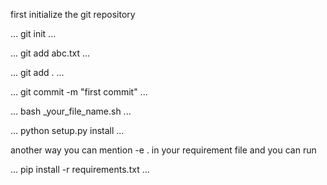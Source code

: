 first initialize the git repository

...
git init
...

...
git add abc.txt
...

...
git add .
...

...
git commit -m "first commit"
...

...
bash _your_file_name.sh
...

...
python setup.py install
...

another way you can mention -e . in your requirement file and you can run

...
pip install -r requirements.txt
...